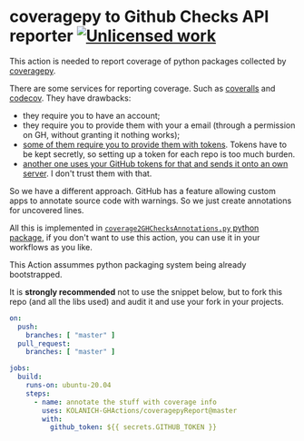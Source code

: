 coveragepy to Github Checks API reporter [![Unlicensed work](https://raw.githubusercontent.com/unlicense/unlicense.org/master/static/favicon.png)](https://unlicense.org/)
========================================

This action is needed to report coverage of python packages collected by [coveragepy](https://github.com/nedbat/coveragepy).

There are some services for reporting coverage. Such as [coveralls](https://coveralls.io/) and [codecov](https://codecov.io/). They have drawbacks:

* they require you to have an account;
* they require you to provide them with your a email (through a permission on GH, without granting it nothing works);
* [some of them require you to provide them with tokens](https://web.archive.org/web/20200916125824/https://docs.codecov.io/docs/quick-start). Tokens have to be kept secretly, so setting up a token for each repo is too much burden.
* [another one uses your GitHub tokens for that and sends it onto an own server](https://github.com/coverallsapp/github-action/blob/198c7931d32bc4bfa3768f698af3332214dae75f/src/run.ts#L52L58). I don't trust them with that.

So we have a different approach. GitHub has a feature allowing custom apps to annotate source code with warnings. So we just create annotations for uncovered lines.

All this is implemented in [`coverage2GHChecksAnnotations.py` python package](https://github.com/KOLANICH/coverage2GHChecksAnnotations.py), if you don't want to use this action, you can use it in your workflows as you like.

This Action assummes python packaging system being already bootstrapped.

It is **strongly recommended** not to use the snippet below, but to fork this repo (and all the libs used) and audit it and use your fork in your projects.

```yaml
on:
  push:
    branches: [ "master" ]
  pull_request:
    branches: [ "master" ]

jobs:
  build:
    runs-on: ubuntu-20.04
    steps:
      - name: annotate the stuff with coverage info
        uses: KOLANICH-GHActions/coveragepyReport@master
        with:
          github_token: ${{ secrets.GITHUB_TOKEN }}
```

